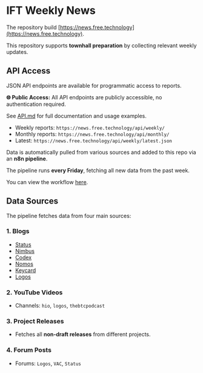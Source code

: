  # IFT Weekly News

The repository build [https://news.free.technology](https://news.free.technology).

This repository supports **townhall preparation** by collecting relevant weekly updates.

## API Access

JSON API endpoints are available for programmatic access to reports.

**🌐 Public Access:** All API endpoints are publicly accessible, no authentication required.

See [API.md](API.md) for full documentation and usage examples.

- Weekly reports: `https://news.free.technology/api/weekly/`
- Monthly reports: `https://news.free.technology/api/monthly/`
- Latest: `https://news.free.technology/api/weekly/latest.json`

Data is automatically pulled from various sources and added to this repo via an **n8n pipeline**.

The pipeline runs **every Friday**, fetching all new data from the past week.

You can view the workflow [here](https://n8n.free.technology/workflow/ssJC5jcgiCQ5zFbM).

## Data Sources

The pipeline fetches data from four main sources:

### 1. Blogs
- [Status](https://status.app/blog/)
- [Nimbus](https://blog.nimbus.team/)
- [Codex](https://blog.codex.storage/)
- [Nomos](https://blog.nomos.tech/)
- [Keycard](https://keycard.tech/blog/)
- [Logos](https://press.logos.co/search?type=article)

### 2. YouTube Videos
- Channels: `hio`, `logos`, `thebtcpodcast`

### 3. Project Releases
- Fetches all **non-draft releases** from different projects.

### 4. Forum Posts
- Forums: `Logos`, `VAC`, `Status`
